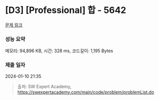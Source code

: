# [D3] [Professional] 합 - 5642 

[문제 링크](https://swexpertacademy.com/main/code/problem/problemDetail.do?contestProbId=AWXQm2SqdxkDFAUo) 

### 성능 요약

메모리: 94,896 KB, 시간: 328 ms, 코드길이: 1,195 Bytes

### 제출 일자

2024-01-10 21:35



> 출처: SW Expert Academy, https://swexpertacademy.com/main/code/problem/problemList.do